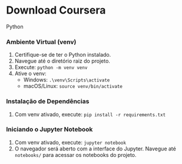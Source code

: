 # Download Coursera
Python

### Ambiente Virtual (venv)
1. Certifique-se de ter o Python instalado.
2. Navegue até o diretório raiz do projeto.
3. Execute: `python -m venv venv`
4. Ative o venv:
   - Windows: `.\venv\Scripts\activate`
   - macOS/Linux: `source venv/bin/activate`

### Instalação de Dependências
1. Com venv ativado, execute: `pip install -r requirements.txt`

### Iniciando o Jupyter Notebook
1. Com venv ativado, execute: `jupyter notebook`
2. O navegador será aberto com a interface do Jupyter. Navegue até `notebooks/` para acessar os notebooks do projeto.
